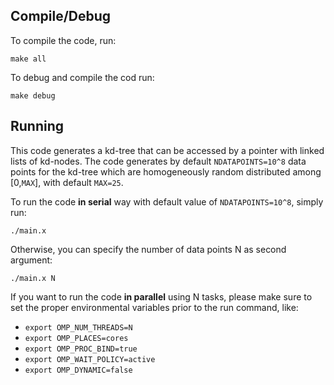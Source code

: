 ## Compile/Debug
To compile the code, run:

`make all`

To debug and compile the cod run:

`make debug`

## Running 
This code generates a kd-tree that can be accessed by a pointer with linked lists of kd-nodes.
The code generates by default `NDATAPOINTS=10^8` data points for the kd-tree which are homogeneously random distributed among [0,`MAX`], with default `MAX=25`.

To run the code  **in serial** way with default value of `NDATAPOINTS=10^8`, simply run:

`./main.x`

Otherwise, you can specify the number of data points N as second argument:

`./main.x N`

If you want to run the code **in parallel** using N tasks, please make sure to set the proper environmental variables prior to the run command, like:

+ `export OMP_NUM_THREADS=N`
+ `export OMP_PLACES=cores`
+ `export OMP_PROC_BIND=true`
+ `export OMP_WAIT_POLICY=active`
+ `export OMP_DYNAMIC=false`

